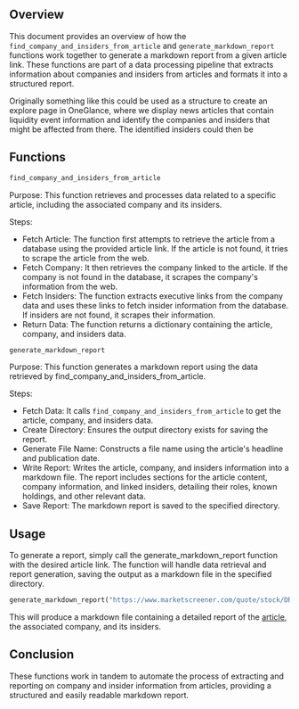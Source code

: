 ## Overview

This document provides an overview of how the` find_company_and_insiders_from_article` and `generate_markdown_report` functions work together to generate a markdown report from a given article link. These functions are part of a data processing pipeline that extracts information about companies and insiders from articles and formats it into a structured report.

Originally something like this could be used as a structure to create an explore page in OneGlance, where we display news articles that contain liquidity event information and identify the companies and insiders that might be affected from there. The identified insiders could then be 

## Functions

```python
find_company_and_insiders_from_article
```

Purpose: This function retrieves and processes data related to a specific article, including the associated company and its insiders.

Steps:

* Fetch Article: The function first attempts to retrieve the article from a database using the provided article link. If the article is not found, it tries to scrape the article from the web.
* Fetch Company: It then retrieves the company linked to the article. If the company is not found in the database, it scrapes the company's information from the web.
* Fetch Insiders: The function extracts executive links from the company data and uses these links to fetch insider information from the database. If insiders are not found, it scrapes their information.
* Return Data: The function returns a dictionary containing the article, company, and insiders data.

```python
generate_markdown_report
```

Purpose: This function generates a markdown report using the data retrieved by find_company_and_insiders_from_article.

Steps:

* Fetch Data: It calls `find_company_and_insiders_from_article` to get the article, company, and insiders data.
* Create Directory: Ensures the output directory exists for saving the report.
* Generate File Name: Constructs a file name using the article's headline and publication date.
* Write Report: Writes the article, company, and insiders information into a markdown file. The report includes sections for the article content, company information, and linked insiders, detailing their roles, known holdings, and other relevant data.
* Save Report: The markdown report is saved to the specified directory.

## Usage

To generate a report, simply call the generate_markdown_report function with the desired article link. The function will handle data retrieval and report generation, saving the output as a markdown file in the specified directory.

```python
generate_markdown_report("https://www.marketscreener.com/quote/stock/DRUGS-MADE-IN-AMERICA-ACQ-180938395/news/Drugs-Made-In-America-Acquisition-Announces-Closing-Of-Full-Exercise-Of-IPO-Over-Allotment-Option-49092635/")
```

This will produce a markdown file containing a detailed report of the [article](https://www.marketscreener.com/quote/stock/DRUGS-MADE-IN-AMERICA-ACQ-180938395/news/Drugs-Made-In-America-Acquisition-Announces-Closing-Of-Full-Exercise-Of-IPO-Over-Allotment-Option-49092635/), the associated company, and its insiders.

## Conclusion

These functions work in tandem to automate the process of extracting and reporting on company and insider information from articles, providing a structured and easily readable markdown report.
